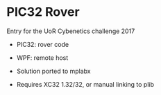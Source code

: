 # PIC32 Rover

Entry for the UoR Cybenetics challenge 2017

- PIC32: rover code
- WPF: remote host

- Solution ported to mplabx
- Requires XC32 1.32/32, or manual linking to plib
